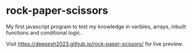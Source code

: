 # rock-paper-scissors
My first javascript program to test my knowledge in varibles, arrays, inbuilt functions and conditional logic.

Visit https://deepesh2023.github.io/rock-paper-scissors/ for live preview.